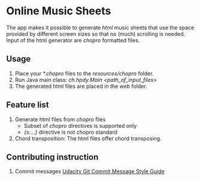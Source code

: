 # Online Music Sheets
The app makes it possible to generate _html_ music sheets that use the space provided by different screen sizes 
so that no (much) scrolling is needed. Input of the html generator are _chopro_ formatted files.

## Usage
1. Place your _*.chopro_ files to the _resources/chopro_ folder.
2. Run Java main class: _ch.hpdy.Main <path_of_input_files>_ 
3. The generated html files are placed in the _web_ folder.

## Feature list
1. Generate html files from _chopro_ files
   - Subset of _chopro_ directives is supported only
   - _{s:...}_ directive is not chopro standard
2. Chord transposition: The html files offer chord transposing.
 
## Contributing instruction
1. Commit messages [Udacity Git Commit Message Style Guide](https://udacity.github.io/git-styleguide/)
 
   

